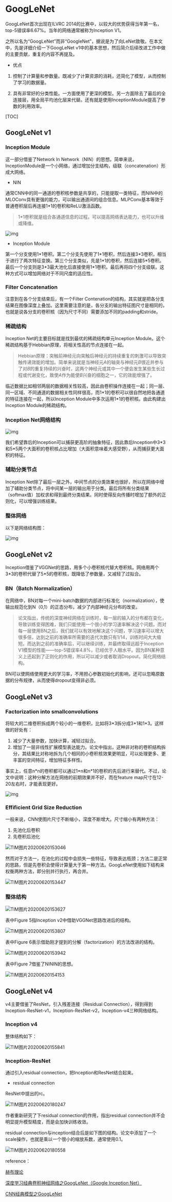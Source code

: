 # GoogLeNet

GoogLeNet首次出现在ILVRC 2014的比赛中，以较大的优势获得当年第一名，top-5错误率6.67%。当年的网络通常被称为Inception V1。

之所以名为“GoogLeNet”而非“GoogleNet”，据说是为了向LeNet致敬。在本文中，先是详细介绍一下GoogLeNet v1中的基本思想，然后简介后续改进工作中做的主要贡献，重复的内容不再提及。

* 优点

1. 控制了计算量和参数量。既减少了计算资源的消耗，还简化了模型，从而控制了学习的数据量。

2. 具有非常好的分类性能。一方面使用了更深的模型。另一方面除去了最后的全连接层，用全局平均池化层来代替。还有就是使用InceptionModule提高了参数的利用效率。

[TOC]

## GoogLeNet v1

### Inception Module

这一部分借鉴了Network ln Network（NIN）的思想。简单来说，InceptionModule是一个小网络，通过增加分支结构，级联（concatenation）形成大网络。

* NIN

通常CNN中的同一通道的卷积核参数是共享的，只能提取一类特征，而NIN中的MLOConv具有更强的能力，可以输出通道间的组合信息。MLPConv基本等效于普通卷积层后再连接1*1的卷积和ReLU激活函数。

> 1*1卷积就是组合各通道信息的过程。可以提高网络表达能力，也可以升维或降维。

![img](https://img-blog.csdn.net/20170612110417837?watermark/2/text/aHR0cDovL2Jsb2cuY3Nkbi5uZXQvbWFyc2poYW8=/font/5a6L5L2T/fontsize/400/fill/I0JBQkFCMA==/dissolve/70/gravity/SouthEast)

* Inception Module

第一个分支使用1*1卷积。第二个分支先使用了1\*1卷积，然后连接3\*3卷积，相当于进行了两次特征变换。第三个分支类似，先是1\*1的卷积，然后连接5\*5卷积。最后一个分支则是3\*3最大池化后直接使用1\*1卷积。最后再将四个分支级联。这种方式可以增加网络对于不同尺度的适应性。

### Filter Concatenation

注意到在各个分支结束后，有一个Filter Contenation的结构，其实就是把各分支结果在图像深度上叠加。这里需要注意的是，各分支的输出特征图尺寸是相同的，也就是说各分支的卷积核（因为尺寸不同）需要添加不同的padding和stride。

### 稀疏结构

Inception Net的主要目标就是找到最优的稀疏结构单元Inception Module。这个稀疏结构基于Hebbian原理，将相关性高的节点连接在一起。

> Hebbian原理：突触前神经元向突触后神经元的持续重复的刺激可以导致突触传递效能的增加。简单来说就是当神经元*A*的轴突与神经元*B*很近并参与了对*B*的重复持续的兴奋时，这两个神经元或其中一个便会发生某些生长过程或代谢变化，致使*A*作为能使*B*兴奋的细胞之一，它的效能增强了。

临近数据比如相邻两层的数据相关性较高，因此由卷积操作连接在一起；同一层、同一区域、不同通道的数据相关性同样很高，而1*1的卷积可以很自然地把各通道的特征连接在一起，所以Inception Module中多次运用1\*1的卷积核。由此构建出Inception Module的稀疏结构。

### Inception Net网络结构

![img](https://img-blog.csdn.net/20170612110458444?watermark/2/text/aHR0cDovL2Jsb2cuY3Nkbi5uZXQvbWFyc2poYW8=/font/5a6L5L2T/fontsize/400/fill/I0JBQkFCMA==/dissolve/70/gravity/SouthEast)

我们希望靠后的Inception可以捕获更高阶的抽象特征，因此靠后Inception中3\*3和5*5两个大面积的卷积核占比增加（大面积意味着大感受野），从而捕获更大面积的特征。

### 辅助分类节点

Inception Net除了最后一层之外，中间节点的分类效果也很好，所以在网络中增加了辅助分类节点，将中间某一层的输出用于分类。最后将所有分类结果（softmax值）加权求和得到最终分类结果。同时使得反向传播时增加了额外的正则化，可以增强训练结果。

### 整体网络

以下是网络结构图：

![img](https://img-blog.csdn.net/20170612110614351?watermark/2/text/aHR0cDovL2Jsb2cuY3Nkbi5uZXQvbWFyc2poYW8=/font/5a6L5L2T/fontsize/400/fill/I0JBQkFCMA==/dissolve/70/gravity/SouthEast)

## GoogLeNet v2

Inception借鉴了VGGNet的思路，用多个小卷积核代替大卷积核。网络用两个3\*3的卷积代替了5*5的卷积核，既降低了参数量，又减轻了过拟合。

### BN（Batch Normalization）

在网络中，BN对每一个mini-batch数据的内部进行标准化（normalization），使输出规范化到N（0,1）的正态分布，减少了内部神经元分布的改变。

> 论文指出，传统的深度神经网络在训练时，每一层的输入的分布都在变化，导致训练变得困难，我们只能使用一个很小的学习速率解决这个问题。而对每一层使用BN之后，我们就可以有效地解决这个问题，学习速率可以增大很多倍，达到之前的准确率所需要的迭代次数只有1/14，训练时间大大缩短。而达到之前的准确率后，可以继续训练，并最终取得远超于Inception V1模型的性能——top-5错误率4.8%，已经优于人眼水平。因为BN某种意义上还起到了正则化的作用，所以可以减少或者取消Dropout，简化网络结构。

BN可以使网络使用更大的学习率，不用担心参数初始化的影响，还可以忽略原数据的分布规律，从而使得dropout变得非必须。

## GoogLeNet v3

### Factorization into smallconvolutions

将较大的二维卷积拆成两个较小的一维卷积，比如将3\*3拆分成3\*1和1\*3。这样做的好处有：

1. 减少了大量参数，加快计算，减轻过拟合。
2. 增加了一层非线性扩展模型表达能力。论文中指出，这种非对称的卷积结构拆分，其结果比对称地拆为几个相同的小卷积核效果更明显，可以处理更多、更丰富的空间特征，增加特征多样性。

事实上，任意n\*n的卷积都可以通过1\*n和n\*1的卷积的先后进行来替代。不过，论文中说明：这种分解方法在网络的前期效果并不好，而在feature map尺寸在12-20左右时，才能表现更好。

![img](https://img-blog.csdn.net/20170612110651403?watermark/2/text/aHR0cDovL2Jsb2cuY3Nkbi5uZXQvbWFyc2poYW8=/font/5a6L5L2T/fontsize/400/fill/I0JBQkFCMA==/dissolve/70/gravity/SouthEast)

### Effificient Grid Size Reduction

一般来说，CNN使图片尺寸不断缩小，深度不断增大。尺寸缩小有两种方法：

1. 先池化后卷积
2. 先卷积后池化

![TIM图片20200620153046](C:\Users\Administrator\Desktop\cs\ML\blog_image\GoogLeNet\TIM图片20200620153046.jpg)

然而对于方法一，在池化的过程中会损失一些特征，导致表达瓶颈；方法二是正常的思路，但是先卷积会使得计算量大于第一种方法。GoogLeNet使用如下结构来权衡两种方法，即分别并行执行，再合并。

![TIM图片20200620153447](C:\Users\Administrator\Desktop\cs\ML\blog_image\GoogLeNet\TIM图片20200620153447.jpg)

### 整体结构

![TIM图片20200620153627](C:\Users\Administrator\Desktop\cs\ML\blog_image\GoogLeNet\TIM图片20200620153627.jpg)

表中Figure 5指Inception v2中借助VGGNet思路改进后的结构。

![TIM图片20200620153807](C:\Users\Administrator\Desktop\cs\ML\blog_image\GoogLeNet\TIM图片20200620153807.png)

表中Figure 6表示借助刚才提到的分解（factorization）的方法改进的结构。

![TIM图片20200620153942](C:\Users\Administrator\Desktop\cs\ML\blog_image\GoogLeNet\TIM图片20200620153942.png)

表中Figure 7借鉴了NININ的思想。

![TIM图片20200620154153](C:\Users\Administrator\Desktop\cs\ML\blog_image\GoogLeNet\TIM图片20200620154153.jpg)

## GoogLeNet v4

v4主要借鉴了ResNet，引入残差连接（Residual Connection），得到得到Inception-ResNet-v1，Inception-ResNet-v2，Inception-v4三种网络结构。

### Inception v4

整体结构如下：



![TIM图片20200620155841](C:\Users\Administrator\Desktop\cs\ML\blog_image\GoogLeNet\TIM图片20200620155841.png)

### Inception-ResNet

通过引入residual connection，把Inception和ResNet结合起来。

* residual connection

ResNet中提出的rc。

![TIM图片20200620180247](C:\Users\Administrator\Desktop\cs\ML\blog_image\GoogLeNet\TIM图片20200620180247.png)

作者重新研究了下residual connection的作用，指出residual connection并不会明显提升模型精度，而是会加快训练收敛。

residual connection与inception结合后是如下图的结构。论文中添加了一个scale操作，也就是乘以一个很小的缩放系数，通常使用0.1。

![TIM图片20200620180558](C:\Users\Administrator\Desktop\cs\ML\blog_image\GoogLeNet\TIM图片20200620180558.jpg)

reference：

[赫布理论](https://blog.csdn.net/qq_31374615/article/details/48623221)

[深度学习经典卷积神经网络之GoogLeNet（Google Inception Net）](https://blog.csdn.net/marsjhao/article/details/73088850)

[CNN经典模型之GoogLeNet](https://zhuanlan.zhihu.com/p/76446136)